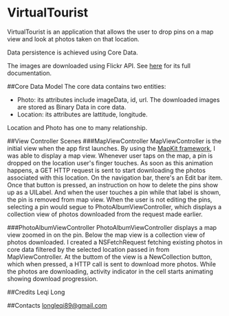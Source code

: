 # VirtualTourist
VirtualTourist is an application that allows the user to drop pins on a map view and look at photos taken on that location. 

Data persistence is achieved using Core Data.


The images are downloaded using Flickr API. See [here](https://www.flickr.com/services/api/) for its full documentation. 

##Core Data Model
The core data contains two entities: 
- Photo: its attributes include imageData, id, url. The downloaded images are stored as Binary Data in core data.
- Location: its attributes are lattitude, longitude.

Location and Photo has one to many relationship.

##View Controller Scenes
###MapViewController
MapViewController is the initial view when the app first launches. By using the [MapKit framework](https://developer.apple.com/library/ios/documentation/MapKit/Reference/MapKit_Framework_Reference/), I was able to display a map view. Whenever user taps on the map, a pin is dropped on the location user's finger touches. As soon as this animation happens, a GET HTTP request is sent to start downloading the photos associated with this location. On the navigation bar, there's an Edit bar item. Once that button is pressed, an instruction on how to delete the pins show up as a UILabel. And when the user touches a pin while that label is shown, the pin is removed from map view. When the user is not editing the pins, selecting a pin would segue to PhotoAlbumViewController, which displays a collection view of photos downloaded from the request made earlier.

###PhotoAlbumViewController 
PhotoAlbumViewController displays a map view zoomed in on the pin. Below the map view is a collection view of photos downloaded. I created a NSFetchRequest fetching existing photos in core data filtered by the selected location passed in from MapViewController. At the buttom of the view is a NewCollection button, which when pressed, a HTTP call is sent to download more photos. While the photos are downloading, activity indicator in the cell starts animating showing download progression. 


##Credits
Leqi Long

##Contacts
longleqi89@gmail.com